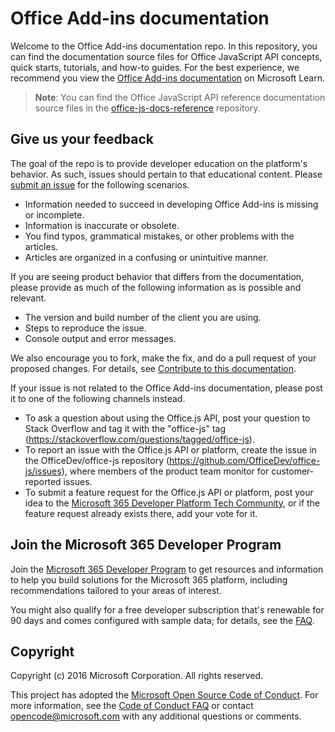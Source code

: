 # Office Add-ins documentation

Welcome to the Office Add-ins documentation repo. In this repository, you can find the documentation source files for Office JavaScript API concepts, quick starts, tutorials, and how-to guides. For the best experience, we recommend you view the [Office Add-ins documentation](https://learn.microsoft.com/office/dev/add-ins) on Microsoft Learn.

> **Note**: You can find the Office JavaScript API reference documentation source files in the [office-js-docs-reference](https://github.com/OfficeDev/office-js-docs-reference) repository.

## Give us your feedback

The goal of the repo is to provide developer education on the platform's behavior. As such, issues should pertain to that educational content. Please [submit an issue](https://github.com/OfficeDev/office-js-docs-pr/issues) for the following scenarios.

- Information needed to succeed in developing Office Add-ins is missing or incomplete.
- Information is inaccurate or obsolete.
- You find typos, grammatical mistakes, or other problems with the articles.
- Articles are organized in a confusing or unintuitive manner.

If you are seeing product behavior that differs from the documentation, please provide as much of the following information as is possible and relevant.

- The version and build number of the client you are using.
- Steps to reproduce the issue.
- Console output and error messages.

We also encourage you to fork, make the fix, and do a pull request of your proposed changes. For details, see [Contribute to this documentation](Contributing.md).

If your issue is not related to the Office Add-ins documentation, please post it to one of the following channels instead.

- To ask a question about using the Office.js API, post your question to Stack Overflow and tag it with the "office-js" tag (https://stackoverflow.com/questions/tagged/office-js).
- To report an issue with the Office.js API or platform, create the issue in the OfficeDev/office-js repository (https://github.com/OfficeDev/office-js/issues), where members of the product team monitor for customer-reported issues.
- To submit a feature request for the Office.js API or platform, post your idea to the [Microsoft 365 Developer Platform Tech Community](https://aka.ms/m365dev-suggestions), or if the feature request already exists there, add your vote for it.

## Join the Microsoft 365 Developer Program

Join the [Microsoft 365 Developer Program](https://aka.ms/m365devprogram) to get resources and information to help you build solutions for the Microsoft 365 platform, including recommendations tailored to your areas of interest.

You might also qualify for a free developer subscription that's renewable for 90 days and comes configured with sample data; for details, see the [FAQ](https://learn.microsoft.com/office/developer-program/microsoft-365-developer-program-faq#who-qualifies-for-a-microsoft-365-e5-developer-subscription-).

## Copyright

Copyright (c) 2016 Microsoft Corporation. All rights reserved.


This project has adopted the [Microsoft Open Source Code of Conduct](https://opensource.microsoft.com/codeofconduct/). For more information, see the [Code of Conduct FAQ](https://opensource.microsoft.com/codeofconduct/faq/) or contact [opencode@microsoft.com](mailto:opencode@microsoft.com) with any additional questions or comments.
